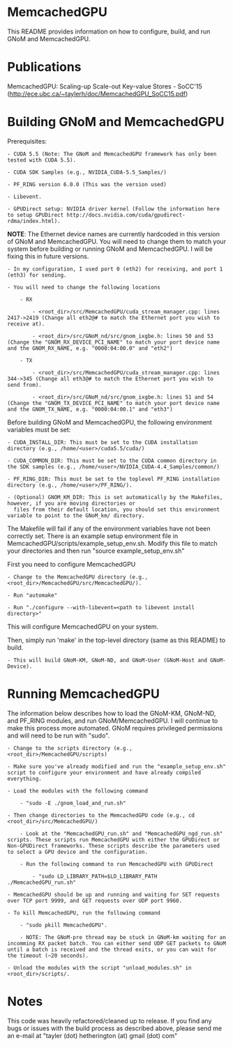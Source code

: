 # MemcachedGPU

This README provides information on how to configure, build, and run GNoM and MemcachedGPU.

# Publications

MemcachedGPU: Scaling-up Scale-out Key-value Stores - SoCC'15 (http://ece.ubc.ca/~taylerh/doc/MemcachedGPU_SoCC15.pdf)

# Building GNoM and MemcachedGPU

Prerequisites:

    - CUDA 5.5 (Note: The GNoM and MemcachedGPU framework has only been tested with CUDA 5.5). 

    - CUDA SDK Samples (e.g., NVIDIA_CUDA-5.5_Samples/)

    - PF_RING version 6.0.0 (This was the version used)

    - Libevent.

    - GPUDirect setup: NVIDIA driver kernel (Follow the information here to setup GPUDirect http://docs.nvidia.com/cuda/gpudirect-rdma/index.html). 

**NOTE**: The Ethernet device names are currently hardcoded in this version of GNoM and MemcachedGPU. You will need to change them to match your system before building or running GNoM and MemcachedGPU. I will be fixing this in future versions. 

    - In my configuration, I used port 0 (eth2) for receiving, and port 1 (eth3) for sending. 

    - You will need to change the following locations

        - RX

            - <root_dir>/src/MemcachedGPU/cuda_stream_manager.cpp: lines 2417->2419 (Change all eth2@# to match the Ethernet port you wish to receive at). 

            - <root_dir>/src/GNoM_nd/src/gnom_ixgbe.h: lines 50 and 53 (Change the "GNOM_RX_DEVICE_PCI_NAME" to match your port device name and the GNOM_RX_NAME, e.g. "0000:04:00.0" and "eth2")          

        - TX

            - <root_dir>/src/MemcachedGPU/cuda_stream_manager.cpp: lines 344->345 (Change all eth3@# to match the Ethernet port you wish to send from). 

            - <root_dir>/src/GNoM_nd/src/gnom_ixgbe.h: lines 51 and 54 (Change the "GNOM_TX_DEVICE_PCI_NAME" to match your port device name and the GNOM_TX_NAME, e.g. "0000:04:00.1" and "eth3")



Before building GNoM and MemcachedGPU, the following environment variables must be set:

    - CUDA_INSTALL_DIR: This must be set to the CUDA installation directory (e.g., /home/<user>/cuda5.5/cuda/) 

    - CUDA_COMMON_DIR: This must be set to the CUDA common directory in the SDK samples (e.g., /home/<user>/NVIDIA_CUDA-4.4_Samples/common/)

    - PF_RING_DIR: This must be set to the toplevel PF_RING installation directory (e.g., /home/<user>/PF_RING/).

    - (Optional) GNOM_KM_DIR: This is set automatically by the Makefiles, however, if you are moving directories or 
      files from their default location, you should set this environment variable to point to the GNoM_km/ directory.   

The Makefile will fail if any of the environment variables have not been correctly set. There is an example setup environment file in MemcachedGPU/scripts/example_setup_env.sh. Modify this file to match your directories and then run "source example_setup_env.sh"

First you need to configure MemcachedGPU

    - Change to the MemcachedGPU directory (e.g., <root_dir>/MemcachedGPU/src/MemcachedGPU/).

    - Run "automake"

    - Run "./configure --with-libevent=<path to libevent install directory>"

This will configure MemcachedGPU on your system. 

Then, simply run 'make' in the top-level directory (same as this README) to build. 

    - This will build GNoM-KM, GNoM-ND, and GNoM-User (GNoM-Host and GNoM-Device). 

# Running MemcachedGPU

The information below describes how to load the GNoM-KM, GNoM-ND, and PF_RING modules, and run GNoM/MemcachedGPU.
I will continue to make this process more automated. GNoM requires privileged permissions and will need to be run with "sudo".

    - Change to the scripts directory (e.g., <root_dir>/MemcachedGPU/scripts)

    - Make sure you've already modified and run the "example_setup_env.sh" script to configure your environment and have already compiled everything.

    - Load the modules with the following command

        - "sudo -E ./gnom_load_and_run.sh"

    - Then change directories to the MemcachedGPU code (e.g., cd <root_dir>/src/MemcachedGPU/)

        - Look at the "MemcachedGPU_run.sh" and "MemcachedGPU_ngd_run.sh" scripts. These scripts run MemcachedGPU with either the GPUDirect or Non-GPUDirect frameworks. These scripts describe the parameters used to select a GPU device and the configuration.

        - Run the following command to run MemcachedGPU with GPUDirect

            - "sudo LD_LIBRARY_PATH=$LD_LIBRARY_PATH ./MemcachedGPU_run.sh"

    - MemcachedGPU should be up and running and waiting for SET requests over TCP port 9999, and GET requests over UDP port 9960. 

    - To kill MemcachedGPU, run the following command

        - "sudo pkill MemcachedGPU".

        - NOTE: The GNoM-pre thread may be stuck in GNoM-km waiting for an incomming RX packet batch. You can either send UDP GET packets to GNoM until a batch is received and the thread exits, or you can wait for the timeout (~20 seconds). 

    - Unload the modules with the script "unload_modules.sh" in <root_dir>/scripts/. 

# Notes

This code was heavily refactored/cleaned up to release. If you find any bugs or issues with the build process as described above, please send me an e-mail at "tayler (dot) hetherington (at) gmail (dot) com"


